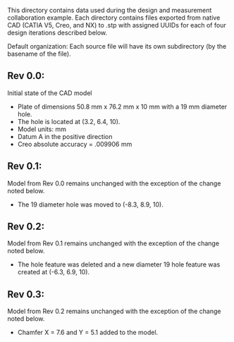 This directory contains data used during the design and measurement collaboration example. Each directory contains files exported from native CAD (CATIA V5, Creo, and NX) to .stp with assigned UUIDs for each of four  design iterations described below.

Default organization:
Each source file will have its own subdirectory (by the basename of the file).

## Rev 0.0:
Initial state of the CAD model
- Plate of dimensions 50.8 mm x 76.2 mm x 10 mm with a 19 mm diameter hole.
- The hole is located at (3.2, 6.4, 10).
- Model units: mm
- Datum A in the positive direction
- Creo absolute accuracy = .009906 mm

## Rev 0.1:
Model from Rev 0.0 remains unchanged with the exception of the change noted below.
- The 19 diameter hole was moved to (-8.3, 8.9, 10).

## Rev 0.2:
Model from Rev 0.1 remains unchanged with the exception of the change noted below.
- The hole feature was deleted and a new diameter 19 hole feature was created at (-6.3, 6.9, 10).

## Rev 0.3:
Model from Rev 0.2 remains unchanged with the exception of the change noted below.
- Chamfer X = 7.6 and Y = 5.1 added to the model.
